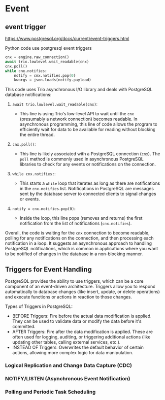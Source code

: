 # Event

## event trigger
https://www.postgresql.org/docs/current/event-triggers.html

Python code use postgresql event triggers
```py
cnx = engine.raw_connection()
await trio.lowlevel.wait_readable(cnx)
cnx.poll()
while cnx.notifies:
    notify = cnx.notifies.pop(0)
    kwargs = json.loads(notify.payload)
```

This code uses Trio asynchronous I/O library and deals with PostgreSQL database notifications:

1. `await trio.lowlevel.wait_readable(cnx)`:
   - This line is using Trio's low-level API to wait until the `cnx` (presumably a network connection) becomes readable.
     In asynchronous programming, this line of code allows the program to efficiently wait for data to be available for reading without blocking the entire thread.

2. `cnx.poll()`:
   - This line is likely associated with a PostgreSQL connection (`cnx`).
     The `poll` method is commonly used in asynchronous PostgreSQL libraries to check for any events or notifications on the connection.

3. `while cnx.notifies:`:
   - This starts a `while` loop that iterates as long as there are notifications in the `cnx.notifies` list.
     Notifications in PostgreSQL are messages sent by the database server to connected clients to signal changes or events.

4. `notify = cnx.notifies.pop(0)`:
   - Inside the loop, this line pops (removes and returns) the first notification from the list of notifications (`cnx.notifies`). 

Overall, the code is waiting for the `cnx` connection to become readable, polling for any notifications on the connection, and then processing each notification in a loop. 
It suggests an asynchronous approach to handling PostgreSQL notifications, which is common in applications where you want to be notified of changes in the database in a non-blocking manner. 

## Triggers for Event Handling
PostgreSQL provides the ability to use triggers, which can be a core component of an event-driven architecture. Triggers allow you to respond automatically to database changes (like insert, update, or delete operations) and execute functions or actions in reaction to those changes.

Types of Triggers in PostgreSQL:
- BEFORE Triggers: Fire before the actual data modification is applied. They can be used to validate data or modify the data before it's committed.
- AFTER Triggers: Fire after the data modification is applied. These are often used for logging, auditing, or triggering additional actions (like updating other tables, calling external services, etc.).
- INSTEAD OF Triggers: Overwrites the default behavior of certain actions, allowing more complex logic for data manipulation.

### Logical Replication and Change Data Capture (CDC)
### NOTIFY/LISTEN (Asynchronous Event Notification)
### Polling and Periodic Task Scheduling

